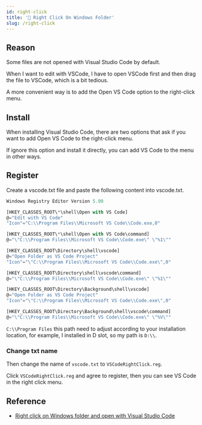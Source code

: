 ```yaml
---
id: right-click
title: '🔋 Right Click On Windows Folder'
slug: /right-click
---
```


## Reason

Some files are not opened with Visual Studio Code by default.

When I want to edit with VSCode, I have to open VSCode first and then drag the file to VSCode, which is a bit tedious.

A more convenient way is to add the Open VS Code option to the right-click menu.

## Install

When installing Visual Studio Code, there are two options that ask if you want to add Open VS Code to the right-click menu.

If ignore this option and install it directly, you can add VS Code to the menu in other ways.

## Register

Create a vscode.txt file and paste the following content into vscode.txt.

```javascript
Windows Registry Editor Version 5.00

[HKEY_CLASSES_ROOT\*\shell\Open with VS Code]
@="Edit with VS Code"
"Icon"="C:\\Program Files\\Microsoft VS Code\\Code.exe,0"

[HKEY_CLASSES_ROOT\*\shell\Open with VS Code\command]
@="\"C:\\Program Files\\Microsoft VS Code\\Code.exe\" \"%1\""

[HKEY_CLASSES_ROOT\Directory\shell\vscode]
@="Open Folder as VS Code Project"
"Icon"="\"C:\\Program Files\\Microsoft VS Code\\Code.exe\",0"

[HKEY_CLASSES_ROOT\Directory\shell\vscode\command]
@="\"C:\\Program Files\\Microsoft VS Code\\Code.exe\" \"%1\""

[HKEY_CLASSES_ROOT\Directory\Background\shell\vscode]
@="Open Folder as VS Code Project"
"Icon"="\"C:\\Program Files\\Microsoft VS Code\\Code.exe\",0"

[HKEY_CLASSES_ROOT\Directory\Background\shell\vscode\command]
@="\"C:\\Program Files\\Microsoft VS Code\\Code.exe\" \"%V\""
```

`C:\\Program Files` this path need to adjust according to your installation location, for example, I installed in D slot, so my path is `D:\\`.

### Change txt name

Then change the name of `vscode.txt` to `VSCodeRightClick.reg`.

Click `VSCodeRightClick.reg` and agree to register, then you can see VS Code in the right click menu.

## Reference

- [Right click on Windows folder and open with Visual Studio Code](https://thisdavej.com/right-click-on-windows-folder-and-open-with-visual-studio-code/)
